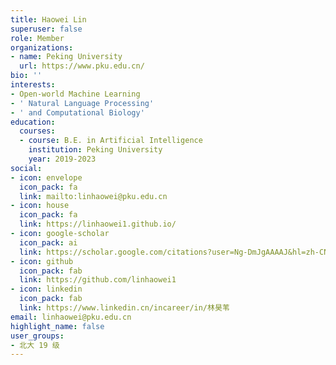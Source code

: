 ```yaml
---
title: Haowei Lin
superuser: false
role: Member
organizations:
- name: Peking University
  url: https://www.pku.edu.cn/
bio: ''
interests:
- Open-world Machine Learning
- ' Natural Language Processing'
- ' and Computational Biology'
education:
  courses:
  - course: B.E. in Artificial Intelligence
    institution: Peking University
    year: 2019-2023
social:
- icon: envelope
  icon_pack: fa
  link: mailto:linhaowei@pku.edu.cn
- icon: house
  icon_pack: fa
  link: https://linhaowei1.github.io/
- icon: google-scholar
  icon_pack: ai
  link: https://scholar.google.com/citations?user=Ng-DmJgAAAAJ&hl=zh-CN
- icon: github
  icon_pack: fab
  link: https://github.com/linhaowei1
- icon: linkedin
  icon_pack: fab
  link: https://www.linkedin.cn/incareer/in/林昊苇
email: linhaowei@pku.edu.cn
highlight_name: false
user_groups:
- 北大 19 级
---
```

